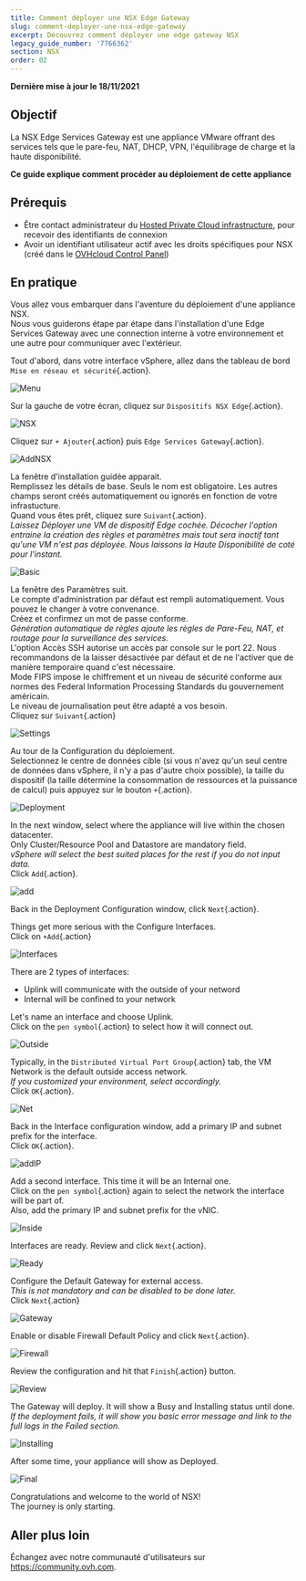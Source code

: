 ```yaml
---
title: Comment déployer une NSX Edge Gateway
slug: comment-deployer-une-nsx-edge-gateway
excerpt: Découvrez comment déployer une edge gateway NSX
legacy_guide_number: '7766362'
section: NSX
order: 02
---
```


**Dernière mise à jour le 18/11/2021**

## Objectif

La NSX Edge Services Gateway est une appliance VMware offrant des services tels que le pare-feu, NAT, DHCP, VPN, l'équilibrage de charge et la haute disponibilité.

**Ce guide explique comment procéder au déploiement de cette appliance**

## Prérequis

- Être contact administrateur du [Hosted Private Cloud infrastructure](https://www.ovhcloud.com/fr/enterprise/products/hosted-private-cloud/), pour recevoir des identifiants de connexion 
- Avoir un identifiant utilisateur actif avec les droits spécifiques pour NSX (créé dans le [OVHcloud Control Panel](https://www.ovh.com/auth/?action=gotomanager&from=https://www.ovh.co.uk/&ovhSubsidiary=GB))

## En pratique

Vous allez vous embarquer dans l'aventure du déploiement d'une appliance NSX.   
Nous vous guiderons étape par étape dans l'installation d'une Edge Services Gateway avec une connection interne à votre environnement et une autre pour communiquer avec l'extérieur.    

Tout d'abord, dans votre interface vSphere, allez dans the tableau de bord `Mise en réseau et sécurité`{.action}.

![Menu](images/fr01dash.png)

Sur la gauche de votre écran, cliquez sur `Dispositifs NSX Edge`{.action}.

![NSX](images/fr02nsx.png)

Cliquez sur `+ Ajouter`{.action} puis `Edge Services Gateway`{.action}.

![AddNSX](images/fr03add.png)

La fenêtre d'installation guidée apparait.   
Remplissez les détails de base. Seuls le nom est obligatoire. Les autres champs seront créés automatiquement ou ignorés en fonction de votre infrastucture.   
Quand vous êtes prêt, cliquez sure `Suivant`{.action}.    
*Laissez Déployer une VM de dispositif Edge cochée. Décocher l'option entraine la création des règles et paramètres mais tout sera inactif tant qu'une VM n'est pas déployée. Nous laissons la Haute Disponibilité de coté pour l'instant.*

![Basic](images/fr04basic.png)

La fenêtre des Paramètres suit.    
Le compte d'administration par défaut est rempli automatiquement. Vous pouvez le changer à votre convenance.    
Créez et confirmez un mot de passe conforme.    
*Génération automatique de règles ajoute les règles de Pare-Feu, NAT, et routage pour la surveillance des services.*    
L'option Accès SSH autorise un accès par console sur le port 22. Nous recommandons de la laisser désactivée par défaut et de ne l'activer que de manière temporaire quand c'est nécessaire.     
Mode FIPS impose le chiffrement et un niveau de sécurité conforme aux normes des Federal Information Processing Standards du gouvernement américain.     
Le niveau de journalisation peut être adapté a vos besoin.    
Cliquez sur `Suivant`{.action}

![Settings](images/fr05settings.png)

Au tour de la Configuration du déploiement.     
Selectionnez le centre de données cible (si vous n'avez qu'un seul centre de données dans vSphere, il n'y a pas d'autre choix possible), la taille du dispositif (la taille détermine la consommation de ressources et la puissance de calcul) puis appuyez sur le bouton `+`{.action}.

![Deployment](images/fr06deploy.png)

In the next window, select where the appliance will live within the chosen datacenter.    
Only Cluster/Resource Pool and Datastore are mandatory field.   
*vSphere will select the best suited places for the rest if you do not input data.*    
Click `Add`{.action}.

![add](images/fr07add.png)

Back in the Deployment Configuration window, click `Next`{.action}.

Things get more serious with the Configure Interfaces.    
Click on `+Add`{.action}

![Interfaces](images/fr08inter.png)

There are 2 types of interfaces:
- Uplink will communicate with the outside of your netword
- Internal will be confined to your network

Let's name an interface and choose Uplink.   
Click on the `pen symbol`{.action} to select how it will connect out.

![Outside](images/fr09out.png)

Typically, in the `Distributed Virtual Port Group`{.action} tab, the VM Network is the default outside access network.    
*If you customized your environment, select accordingly.*   
Click `OK`{.action}.

![Net](images/fr10standard.png)

Back in the Interface configuration window, add a primary IP and subnet prefix for the interface.    
Click `OK`{.action}.

![addIP](images/fr10standard02.png)

Add a second interface. This time it will be an Internal one.    
Click on the `pen symbol`{.action} again to select the network the interface will be part of.    
Also, add the primary IP and subnet prefix for the vNIC.

![Inside](images/fr11in.png)

Interfaces are ready. Review and click `Next`{.action}.

![Ready](images/fr12ready.png)

Configure the Default Gateway for external access.   
*This is not mandatory and can be disabled to be done later.*    
Click `Next`{.action}

![Gateway](images/fr13gw.png)

Enable or disable Firewall Default Policy and click `Next`{.action}.

![Firewall](images/fr14fw.png)

Review the configuration and hit that `Finish`{.action} button.

![Review](images/fr15review.png)

The Gateway will deploy. It will show a Busy and Installing status until done.    
*If the deployment fails, it will show you basic error message and link to the full logs in the Failed section.*

![Installing](images/fr16busy.png)

After some time, your appliance will show as Deployed.

![Final](images/fr17done.png)

Congratulations and welcome to the world of NSX!   
The journey is only starting.

## Aller plus loin

Échangez avec notre communauté d'utilisateurs sur <https://community.ovh.com>.
